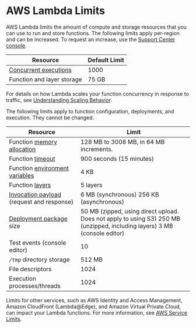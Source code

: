 # AWS Lambda Limits<a name="limits"></a>

AWS Lambda limits the amount of compute and storage resources that you can use to run and store functions\. The following limits apply per\-region and can be increased\. To request an increase, use the [Support Center console](https://console.aws.amazon.com/support/v1#/case/create?issueType=service-limit-increase)\.

| Resource | Default Limit | 
| --- | --- | 
| [Concurrent executions](concurrent-executions.md) | 1000 | 
| Function and layer storage | 75 GB | 

For details on how Lambda scales your function concurrency in response to traffic, see [Understanding Scaling Behavior](scaling.md)\.

The following limits apply to function configuration, deployments, and execution\. They cannot be changed\.


| Resource | Limit | 
| --- | --- | 
| Function [memory allocation](resource-model.md) | 128 MB to 3008 MB, in 64 MB increments\. | 
| Function [timeout](resource-model.md) | 900 seconds \(15 minutes\) | 
| Function [environment variables](env_variables.md) | 4 KB | 
| Function [layers](configuration-layers.md) | 5 layers | 
| [Invocation payload](invoking-lambda-functions.md) \(request and response\) |  6 MB \(synchronous\) 256 KB \(asynchronous\)  | 
| [Deployment package](deployment-package-v2.md) size |  50 MB \(zipped, using direct upload. Does not apply to using S3\) 250 MB \(unzipped, including layers\) 3 MB \(console editor\)  | 
| Test events \(console editor\) | 10 | 
| `/tmp` directory storage | 512 MB | 
| File descriptors | 1024 | 
| Execution processes/threads | 1024 | 

Limits for other services, such as AWS Identity and Access Management, Amazon CloudFront \(Lambda@Edge\), and Amazon Virtual Private Cloud, can impact your Lambda functions\. For more information, see [AWS Service Limits](https://docs.aws.amazon.com/general/latest/gr/aws_service_limits.html)\.
